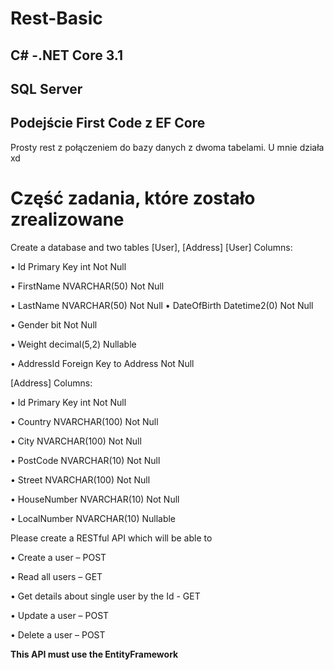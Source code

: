 # Rest-Basic


## C# -.NET Core 3.1  
## SQL Server 
## Podejście First Code z EF Core 

Prosty rest z połączeniem do bazy danych z dwoma tabelami. 
U mnie działa xd 

# Część zadania, które zostało zrealizowane 



Create a database and two tables [User], [Address]
[User] Columns:

• Id Primary Key int Not Null

• FirstName NVARCHAR(50) Not Null

• LastName NVARCHAR(50) Not Null
• DateOfBirth Datetime2(0) Not Null

• Gender bit Not Null

• Weight decimal(5,2) Nullable

• AddressId Foreign Key to Address Not Null

[Address] Columns:

• Id Primary Key int Not Null

• Country NVARCHAR(100) Not Null

• City NVARCHAR(100) Not Null

• PostCode NVARCHAR(10) Not Null 

• Street NVARCHAR(100) Not Null

• HouseNumber NVARCHAR(10) Not Null 

• LocalNumber NVARCHAR(10) Nullable


Please create a RESTful API which will be able to

• Create a user – POST

• Read all users – GET

• Get details about single user by the Id - GET

• Update a user – POST

• Delete a user – POST

**This API must use the EntityFramework**




